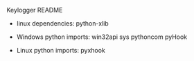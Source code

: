 Keylogger README



* linux dependencies:
  python-xlib

* Windows python imports:
  win32api 
  sys
  pythoncom
  pyHook

* Linux python imports:
  pyxhook


